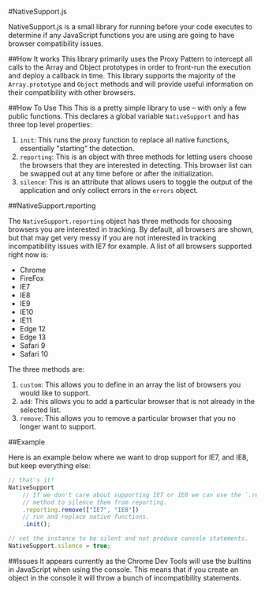 #NativeSupport.js

NativeSupport.js is a small library for running before your code executes to determine if any JavaScript functions you are using are going to have browser compatibility issues.

##How It works
This library primarily uses the Proxy Pattern to intercept all calls to the Array and Object prototypes in order to front-run the execution and deploy a callback in time. This library supports the majority of the `Array.prototype` and `Object` methods and will provide useful information on their compatibility with other browsers.

##How To Use This
This is a pretty simple library to use – with only a few public functions. This declares a global variable `NativeSupport` and has three top level properties:

1. `init`: This runs the proxy function to replace all native functions, essentially "starting" the detection.
2. `reporting`: This is an object with three methods for letting users choose the browsers that they are interested in detecting. This browser list can be swapped out at any time before or after the initialization.
3. `silence`: This is an attribute that allows users to toggle the output of the application and only collect errors in the `errors` object.

##NativeSupport.reporting

The `NativeSupport.reporting` object has three methods for choosing browsers you are interested in tracking. By default, all browsers are shown, but that may get very messy if you are not interested in tracking incompatibility issues with IE7 for example. A list of all browsers supported right now is:

- Chrome
- FireFox
- IE7
- IE8
- IE9
- IE10
- IE11
- Edge 12
- Edge 13
- Safari 9
- Safari 10

The three methods are:

1. `custom`: This allows you to define in an array the list of browsers you would like to support.
2. `add`: This allows you to add a particular browser that is not already in the selected list.
3. `remove`: This allows you to remove a particular browser that you no longer want to support.

##Example

Here is an example below where we want to drop support for IE7, and IE8, but keep everything else:

```JavaScript
// that's it!
NativeSupport
    // If we don't care about supporting IE7 or IE8 we can use the `.reporting.remove`
    // method to silence them from reporting.
    .reporting.remove(["IE7", "IE8"])
    // run and replace native functions.
    .init();

// set the instance to be silent and not produce console statements.
NativeSupport.silence = true;
```

##Issues
It appears currently as the Chrome Dev Tools will use the builtins in JavaScript when using the console. This means that if you create an object in the console it will throw a bunch of incompatibility statements.
